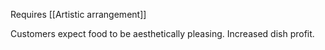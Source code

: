 Requires [[Artistic arrangement]]

Customers expect food to be aesthetically pleasing. 
Increased dish profit. 
